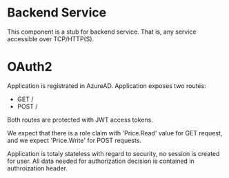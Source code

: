 # Backend Service

This component is a stub for backend service. That is, any service accessible over TCP/HTTP(S).

# OAuth2

Application is registrated in AzureAD.
Application exposes two routes:
- GET /
- POST /

Both routes are protected with JWT access tokens.

We expect that there is a role claim with 'Price.Read' value for GET request, and we expect 'Price.Write' for POST requests.

Application is totaly stateless with regard to security, no session is created for user. All data needed for authorization decision is contained in authroization header.